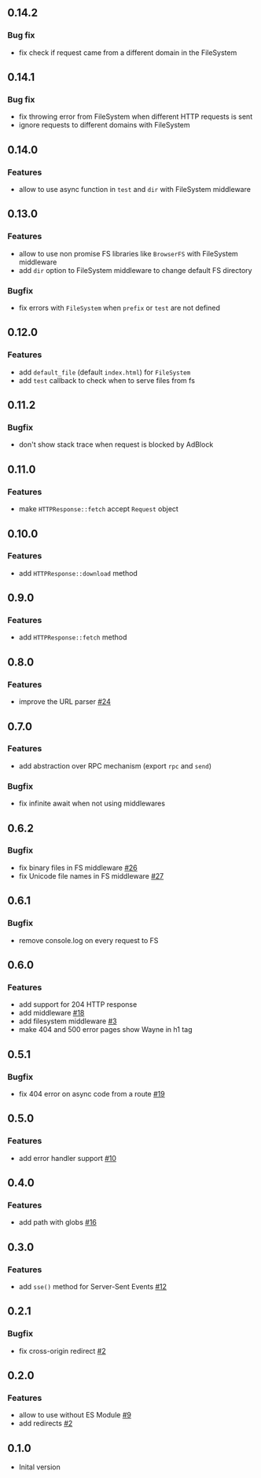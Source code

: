 ## 0.14.2
### Bug fix
* fix check if request came from a different domain in the FileSystem

## 0.14.1
### Bug fix
* fix throwing error from FileSystem when different HTTP requests is sent
* ignore requests to different domains with FileSystem

## 0.14.0
### Features
* allow to use async function in `test` and `dir` with FileSystem middleware

## 0.13.0
### Features
* allow to use non promise FS libraries like `BrowserFS` with FileSystem middleware
* add `dir` option to FileSystem middleware to change default FS directory
### Bugfix
* fix errors with `FileSystem` when `prefix` or `test` are not defined

## 0.12.0
### Features
* add `default_file` (default `index.html`) for `FileSystem`
* add `test` callback to check when to serve files from fs

## 0.11.2
### Bugfix
* don't show stack trace when request is blocked by AdBlock

## 0.11.0
### Features
* make `HTTPResponse::fetch` accept `Request` object

## 0.10.0
### Features
* add  `HTTPResponse::download` method

## 0.9.0
### Features
* add `HTTPResponse::fetch` method

## 0.8.0
### Features
* improve the URL parser [#24](https://github.com/jcubic/wayne/issues/24)

## 0.7.0
### Features
* add abstraction over RPC mechanism (export `rpc` and `send`)
### Bugfix
* fix infinite await when not using middlewares

## 0.6.2
### Bugfix
* fix binary files in FS middleware [#26](https://github.com/jcubic/wayne/issues/26)
* fix Unicode file names in FS middleware [#27](https://github.com/jcubic/wayne/issues/27)

## 0.6.1
### Bugfix
* remove console.log on every request to FS

## 0.6.0
### Features
* add support for 204 HTTP response
* add middleware [#18](https://github.com/jcubic/wayne/issues/18)
* add filesystem middleware [#3](https://github.com/jcubic/wayne/issues/3)
* make 404 and 500 error pages show Wayne in h1 tag

## 0.5.1
### Bugfix
* fix 404 error on async code from a route [#19](https://github.com/jcubic/wayne/issues/19)

## 0.5.0
### Features
* add error handler support [#10](https://github.com/jcubic/wayne/issues/10)

## 0.4.0
### Features
* add path with globs [#16](https://github.com/jcubic/wayne/issues/16)

## 0.3.0
### Features
* add `sse()` method for Server-Sent Events [#12](https://github.com/jcubic/wayne/issues/12)

## 0.2.1
### Bugfix
* fix cross-origin redirect [#2](https://github.com/jcubic/wayne/issues/2)

## 0.2.0
### Features
* allow to use without ES Module [#9](https://github.com/jcubic/wayne/issues/9)
* add redirects [#2](https://github.com/jcubic/wayne/issues/2)

## 0.1.0
* Inital version
